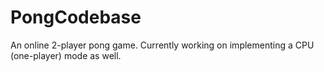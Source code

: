 # PongCodebase
An online 2-player pong game. Currently working on implementing a CPU (one-player) mode as well.
